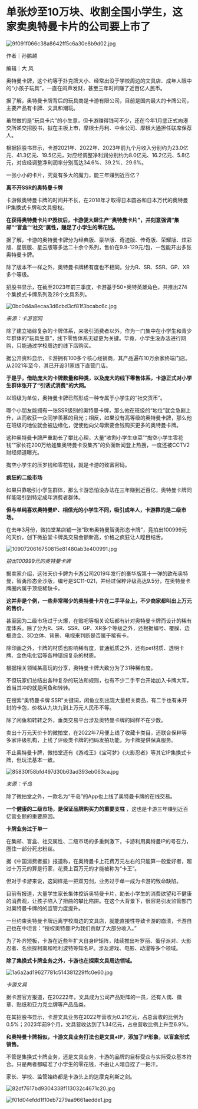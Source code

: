 # 单张炒至10万块、收割全国小学生，这家卖奥特曼卡片的公司要上市了

![9f091f066c38a8642ff5c6a30e8b9d02.jpg](https://raw.githubusercontent.com/qqhsx/qqnews_image/main/2024/02/14/单张炒至10万块、收割全国小学生，这家卖奥特曼卡片的公司要上市了/9f091f066c38a8642ff5c6a30e8b9d02.jpg)

作者｜孙鹏越

编辑｜大 风

奥特曼卡牌，这个约等于扑克牌大小、经常出没于学校周边的文具店、成年人眼中的“小孩子玩具”，一直在闷声发财，甚至三年时间赚了近百亿人民币。

据了解，奥特曼卡牌背后的玩具商是卡游有限公司，目前是国内最大的卡牌公司，主要产品有卡牌、文具和潮玩。

虽然做的是“玩具卡片”的小生意，但卡游赚得钱可不少，还在今年1月底正式向港交所递交招股书，拟在主板上市，摩根士丹利、中金公司、摩根大通担任联席保荐人。

根据招股书显示，卡游2021年、2022年、2023年前九个月收入分别约为23.0亿元、41.3亿元、19.5亿元，对应经调整净利润分别约为8.0亿元、16.2亿元、5.8亿元，对应经调整净利润率分别高达34.6%、39.2%、29.6%。

一张小小的卡片，究竟有多大的魔力，能三年赚到近百亿？

**离不开SSR的奥特曼卡牌**

卡游做奥特曼卡牌的时间并不长，在2018年才取得日本圆谷和日本万代的奥特曼IP集换式卡牌和文具授权。

**在获得奥特曼卡片IP授权后，卡游便大肆生产“奥特曼卡片”，并刻意强调“集邮”“盲盒”“社交”属性，赚足了小学生的零花钱。**

据了解，卡游的奥特曼卡牌分为经典版、豪华版、奇迹版、传奇版、荣耀版、炫彩版、星辰版、星云版等多达二十余个系列，售价在9.9-129元/包，一包能开出多张奥特曼卡牌。

除了版本不一样之外，奥特曼卡牌稀有度也不相同，分为R、SR、SSR、GP、XR多个等级。

招股书显示，在截至2023年前三季度，卡游基于50+奥特英雄角色，共推出274个集换式卡牌系列及28个文具系列。

![0bc0d4a8ecaa3d6cbd3cf81f3bcabc6c.jpg](https://raw.githubusercontent.com/qqhsx/qqnews_image/main/2024/02/14/单张炒至10万块、收割全国小学生，这家卖奥特曼卡片的公司要上市了/0bc0d4a8ecaa3d6cbd3cf81f3bcabc6c.jpg)

_来源：卡游官网_

除了建立错综复杂的卡牌体系，来吸引消费者以外，作为一门集中在小学生和青少年群体的“玩具生意”，线下零售体系无疑更为关键。毕竟，小学生没办法进行网购，只能通过学校周边的线下店购买。

据公开资料显示，卡游拥有100多个核心经销商，其产品遍布10万余家终端门店。从2021年至今，其已开设31家线下直营门店。

**于是乎，借助庞大的卡牌数量和种类，以及庞大的线下零售体系，卡游正式对小学生群体张开了“引诱式消费”的大网。**

以班级为单位，奥特曼卡牌已然形成一种专属于小学生的“社交货币”。

哪个小朋友能拥有一张SSR级别的奥特曼卡牌，那么他在班级的“地位”就会急剧上升，从而收获一众同学羡慕的目光；相反，如果没有高等级的奥特曼卡牌，那么他在班级的地位就会被边缘化，促使他向父母索要金钱购买更多的奥特曼卡牌。

这种奥特曼卡牌严重助长了攀比心理，大量“收割小学生韭菜”“掏空小学生零花钱”“家长花200万给娃集奥特曼卡没集齐”的负面新闻登上热搜，一度还被CCTV2财经频道曝光。

掏空小学生的压岁钱和零花钱，就是卡游的致富密码。

**疯狂的二级市场**

如果只靠吸引小学生群体，那么卡游恐怕没办法在三年赚到近百亿，奥特曼卡牌同样能吸引到特定成年消费者群体。

**但与单纯喜欢奥特曼IP、相信光的小学生不同，吸引成年人，卡游靠的是二级市场。**

在去年3月份，微拍堂某店铺一张“欧布奥特曼智勇形态卡牌”，竟拍出100999元的天价，创下微拍堂卡牌类交易金额新高，价格之疯狂让人瞠目结舌。

![1090720616750815e81480ab3e400991.jpg](https://raw.githubusercontent.com/qqhsx/qqnews_image/main/2024/02/14/单张炒至10万块、收割全国小学生，这家卖奥特曼卡片的公司要上市了/1090720616750815e81480ab3e400991.jpg)

_拍出100999元的奥特曼卡牌_

据卖家介绍，这张天价卡牌为卡游公司2019年发行的豪华版第十一弹的欧布奥特曼，智勇形态金沙版，编号是SC11-021，并经过保粹评级高达9.5分，在奥特曼卡牌圈内属于顶级稀缺卡。

**这并非是个例，一些非常稀少的奥特曼卡片在二手平台上，不少商家都叫出上万元的售价。**

甚至因为二级市场过于火爆，在贴吧等相关论坛都有针对奥特曼卡牌而设计的稀有度体系。除了分为R、SR、SSR、GP、XR多个等级之外，还根据编号、覆膜、边框烫金、3D立体、背景、电视来判断是否属于稀有卡。

除印画之外，卡牌的材质也影响稀有度，普通纸质之外，还有pet材质、透明卡牌、金色电化铝等各种错综复杂的材质。

根据相关领域某高玩的分享，奥特曼卡牌大致分为了31种稀有度。

不但玩家们总结出各种复杂的玩法和规则，也有不少二手平台开始加入卡牌大军，首当其冲的就是闲鱼和转转。

在搜索“奥特曼卡牌 SSR”关键词，闲鱼立刻出现大量相关商品，有二手也有未开封的卡包，价格从九块九到上万元人民币不等。

除了闲鱼和转转之外，垂类交易平台涉及奥特曼卡牌的同样不在少数。

卖出十万元天价卡的微拍堂，在2022年7月便上线了收藏卡类目，还联合保粹等多家评级机构，上线了评级类卡牌的扫码发拍功能，为卡牌提供保真服务。

不止奥特曼卡牌，微拍堂还有《游戏王》《宝可梦》《火影忍者》等其它IP集换式卡牌，但玩法基本一致。

![85830f58bfd497d30b63ad393eb063ca.jpg](https://raw.githubusercontent.com/qqhsx/qqnews_image/main/2024/02/14/单张炒至10万块、收割全国小学生，这家卖奥特曼卡片的公司要上市了/85830f58bfd497d30b63ad393eb063ca.jpg)

_来源：千岛_

除了微拍堂之外，一款名为“千岛”的App也上线了奥特曼卡牌的在线交易。

**一个健康的二级市场，是保证品牌购买力的重要支柱** ，这也是卡游三年赚到近百亿营业额的重要原因。

**卡牌业务过于单一**

在集邮、盲盒、社交属性、二级市场的多重刺激下，卡游利用奥特曼IP的号召力，圈住一部分死忠粉丝。

据《中国消费者报》报道称，在奥特曼卡上花费万元左右的只能算一般爱好者，超过十万元的算是行家，花费上百万元的才能被称为“卡王”。

但对于卡游来说，这同样是一把双刃剑，业务过于单一成为卡游的致命缺陷。

目前有报道，大量学生家长集体控诉奥特曼卡片，助长小学生的消费欲望和不健康的消费观，让孩子陷入了扭曲的攀比陷阱。在这个大背景下，很容易引发监管部门对奥特曼卡牌的的监管力度提升。

一旦约束奥特曼卡牌远离学校周边的文具店，就能直接性导致卡游的崩溃，卡游自己也在中坦言：“授权奥特曼IP为我们贡献了大部分收入。”

为了补齐短板，卡游在近些年扩大自身IP矩阵，陆续推出叶罗丽、蛋仔派对、火影忍者、名侦探柯南和哈利波特等知名IP。涉及游戏、电影、动漫等多个领域。

**除了集换式卡牌业务之外，卡游也在探索文具周边领域。**

![1a6a2ad19627781c514381229ffc0e60.jpg](https://raw.githubusercontent.com/qqhsx/qqnews_image/main/2024/02/14/单张炒至10万块、收割全国小学生，这家卖奥特曼卡片的公司要上市了/1a6a2ad19627781c514381229ffc0e60.jpg)

 _卡游文具_

据卡游官方报道，在20222年，文具成为公司产品矩阵的一员，还有人偶、徽章、贴纸和亚力克立牌等产品品类。

在其招股书显示，卡游文具业务在2022年营收为0.21亿元，占总营收的比例为0.5%；2023年前9个月，文具营收达到了1.34亿元，占总营收比例上升至6.9%。

**和奥特曼卡牌相似，卡游文具业务打法也是文具+IP，添加了IP形象，以盲盒形式销售。**

不管是集换式卡牌业务，还是文具业务，卡游的品牌的目标受众与实际受众基本符合。只是两者都瞄准了小学生的零花钱，不由让人暗自捏了一把汗。

家长、学校、监管始终都是卡游头上的达摩克利斯之剑。

![82df7617bd9304338f113032c4671c20.jpg](https://raw.githubusercontent.com/qqhsx/qqnews_image/main/2024/02/14/单张炒至10万块、收割全国小学生，这家卖奥特曼卡片的公司要上市了/82df7617bd9304338f113032c4671c20.jpg)

![f01d04efdd1f10eb7279aa9661aedde1.jpg](https://raw.githubusercontent.com/qqhsx/qqnews_image/main/2024/02/14/单张炒至10万块、收割全国小学生，这家卖奥特曼卡片的公司要上市了/f01d04efdd1f10eb7279aa9661aedde1.jpg)

